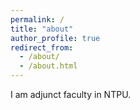 ```yaml
---
permalink: /
title: "about"
author_profile: true
redirect_from: 
  - /about/
  - /about.html
---
```


I am adjunct faculty in NTPU.
